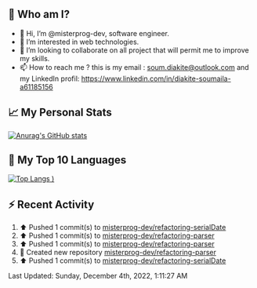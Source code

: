 ## **🔎 Who am I?**
- 👋 Hi, I’m @misterprog-dev, software engineer.
- 👀 I’m interested in web technologies.
- 💞️ I’m looking to collaborate on all project that will permit me to improve my skills.
- 📫 How to reach me ? this is my email : soum.diakite@outlook.com and my LinkedIn profil: https://www.linkedin.com/in/diakite-soumaila-a61185156


## **📈 My Personal Stats**
[![Anurag's GitHub stats](https://github-readme-stats.vercel.app/api?username=misterprog-dev&count_private=true&show_icons=true)](https://github.com/anuraghazra/github-readme-stats)

## **📣 My Top 10 Languages**
[![Top Langs](https://github-readme-stats.vercel.app/api/top-langs/?username=misterprog-dev&langs_count=10&layout=compact&hide=html,css&hide_title=true&&&show_icons=true)
)](https://github.com/anuraghazra/github-readme-stats)

## **⚡ Recent Activity**
<!--RECENT_ACTIVITY:start-->
1. ⬆️ Pushed 1 commit(s) to [misterprog-dev/refactoring-serialDate](https://github.com/misterprog-dev/refactoring-serialDate)
2. ⬆️ Pushed 1 commit(s) to [misterprog-dev/refactoring-parser](https://github.com/misterprog-dev/refactoring-parser)
3. ⬆️ Pushed 1 commit(s) to [misterprog-dev/refactoring-parser](https://github.com/misterprog-dev/refactoring-parser)
4. 📔 Created new repository [misterprog-dev/refactoring-parser](https://github.com/misterprog-dev/refactoring-parser)
5. ⬆️ Pushed 1 commit(s) to [misterprog-dev/refactoring-serialDate](https://github.com/misterprog-dev/refactoring-serialDate)
<!--RECENT_ACTIVITY:end-->
<!--RECENT_ACTIVITY:last_update-->
Last Updated: Sunday, December 4th, 2022, 1:11:27 AM
<!--RECENT_ACTIVITY:last_update_end-->

<!---
misterprog-dev/misterprog-dev is a ✨ special ✨ repository because its `README.md` (this file) appears on your GitHub profile.
You can click the Preview link to take a look at your changes.
--->


